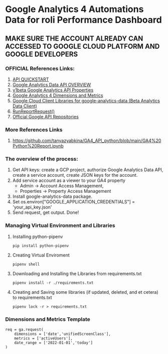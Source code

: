 # Google Analytics 4 Automations Data for roli Performance Dashboard

## MAKE SURE THE ACCOUNT ALREADY CAN ACCESSED TO GOOGLE CLOUD PLATFORM AND GOOGLE DEVELOPERS

### OFFICIAL References Links:
1. [API QUICKSTART](https://developers.google.com/analytics/devguides/reporting/data/v1/quickstart-client-libraries)
2. [Google Analytics Data API OVERVIEW](https://developers.google.com/analytics/devguides/reporting/data/v1/rest/?apix=true)
3. [v1beta Google Analytics API Properties](https://developers.google.com/analytics/devguides/reporting/data/v1/rest/v1beta/properties)
4. [Google Analytics 4 Dimensions and Metrics](https://developers.google.com/analytics/devguides/reporting/data/v1/api-schema)
5. [Google Cloud Client Libraries for google-analytics-data (Beta Analytics Data Client)](https://googleapis.dev/python/analyticsdata/latest/data_v1beta/beta_analytics_data.html#google.analytics.data_v1beta.services.beta_analytics_data.BetaAnalyticsDataClient)
6. [RunReportRequest()](https://googleapis.dev/python/analyticsdata/latest/data_v1beta/types.html#google.analytics.data_v1beta.types.RunReportRequest)
7. [Official Google API Repositories](https://github.com/googleapis/google-api-python-client)

### More References Links
1. https://github.com/tanyazyabkina/GA4_API_python/blob/main/GA4%20Python%20Report.ipynb



### The overview of the process:
1. Get API keys: create a GCP project, authorize Google Analytics Data API, create a service account, create JSON keys for the account.
2. Add service account as a viewer to your GA4 property
    - Admin -> Account Access Management, 
    - Properties -> Property Access Management
3. Install google-analytics-data package.
4. Set os.environ["GOOGLE_APPLICATION_CREDENTIALS"] = 'your_api_key.json'
5. Send request, get output. Done!

### Managing Virtual Environment and Libraries
1. Installing python-pipenv
    ```
    pip install python-pipenv
    ```
2. Creating Virtual Enviroment
    ```
    pipenv shell
    ```
3. Downloading and Installing the Libraries from requirements.txt
    ```
    pipenv install -r ./requirements.txt
    ```
4. Creating and Saving some libraries (if updated, deleted, and et cetera) to requirements.txt
    ```
    pipenv lock -r > requirements.txt
    ```

### Dimensions and Metrics Template
```
req = ga.request(
    dimensions = ['date','unifiedScreenClass'],
    metrics = ['activeUsers'],
    date_range = ['2022-01-01','today']
)
```